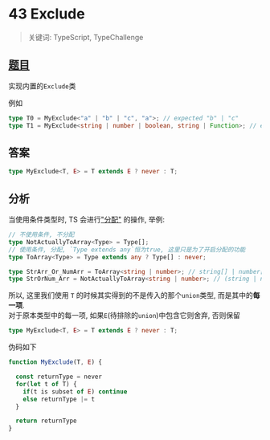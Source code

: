 # 43 Exclude

> 关键词: TypeScript, TypeChallenge

## [题目](https://github.com/type-challenges/type-challenges/blob/master/questions/43-easy-exclude/README.zh-CN.md)

实现内置的`Exclude`类

例如

```ts
type T0 = MyExclude<"a" | "b" | "c", "a">; // expected "b" | "c"
type T1 = MyExclude<string | number | boolean, string | Function>; // expected number | boolean
```

## 答案

```ts
type MyExclude<T, E> = T extends E ? never : T;
```

## 分析

当使用条件类型时, TS 会进行["分配"](https://www.typescriptlang.org/docs/handbook/2/conditional-types.html#distributive-conditional-types)
的操作, 举例:

```ts
// 不使用条件, 不分配
type NotActuallyToArray<Type> = Type[];
// 使用条件, 分配, `Type extends any`恒为true, 这里只是为了开启分配的功能
type ToArray<Type> = Type extends any ? Type[] : never;

type StrArr_Or_NumArr = ToArray<string | number>; // string[] | number[]
type StrOrNum_Arr = NotActuallyToArray<string | number>; // (string | number)[]
```

所以, 这里我们使用 `T` 的时候其实得到的不是传入的那个`union`类型, 而是其中的**每一项**.  
对于原本类型中的每一项, 如果`E`(待排除的`union`)中包含它则舍弃, 否则保留

```ts
type MyExclude<T, E> = T extends E ? never : T;
```

伪码如下

```js
function MyExclude(T, E) {

  const returnType = never
  for(let t of T) {
    if(t is subset of E) continue
    else returnType |= t
  }

  return returnType
}
```
